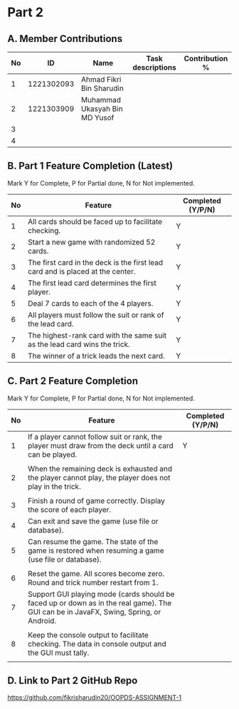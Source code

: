 # Part 2

## A. Member Contributions

No | ID         | Name                          | Task descriptions | Contribution %
-- | ---------- | ----------------------------  | ----------------- | --------------
1  | 1221302093 | Ahmad Fikri Bin Sharudin      |                   |
2  | 1221303909 | Muhammad Ukasyah Bin MD Yusof |                   |
3  |            |                               |                   |
4  |            |                               |                   |


## B. Part 1 Feature Completion (Latest)

Mark Y for Complete, P for Partial done, N for Not implemented.

No | Feature                                                                         | Completed (Y/P/N)
-- | ------------------------------------------------------------------------------- | -----------------
1  | All cards should be faced up to facilitate checking.                            |         Y
2  | Start a new game with randomized 52 cards.                                      |         Y
3  | The first card in the deck is the first lead card and is placed at the center.  |         Y
4  | The first lead card determines the first player.                                |         Y
5  | Deal 7 cards to each of the 4 players.                                          |         Y
6  | All players must follow the suit or rank of the lead card.                      |         Y
7  | The highest-rank card with the same suit as the lead card wins the trick.       |         Y
8  | The winner of a trick leads the next card.                                      |         Y


## C. Part 2 Feature Completion

Mark Y for Complete, P for Partial done, N for Not implemented.

No | Feature                                                                                                                               | Completed (Y/P/N)
-- | ------------------------------------------------------------------------------------------------------------------------------------- | -----------------
1  | If a player cannot follow suit or rank, the player must draw from the deck until a card can be played.                                |         Y
   |                                                                                                                                       |
2  | When the remaining deck is exhausted and the player cannot play, the player does not play in the trick.                               |        
   |                                                                                                                                       |
3  | Finish a round of game correctly. Display the score of each player.                                                                   |
4  | Can exit and save the game (use file or database).                                                                                    |
5  | Can resume the game. The state of the game is restored when resuming a game (use file or database).                                   |
   |                                                                                                                                       |
6  | Reset the game. All scores become zero. Round and trick number restart from 1.                                                        |
7  | Support GUI playing mode (cards should be faced up or down as in the real game). The GUI can be in JavaFX, Swing, Spring, or Android. |
   |                                                                                                                                       |
8  | Keep the console output to facilitate checking. The data in console output and the GUI must tally.                                    |
   |                                                                                                                                       |


## D. Link to Part 2 GitHub Repo

https://github.com/fikrisharudin20/OOPDS-ASSIGNMENT-1

